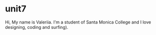 # unit7

Hi,
My name is Valeriia. I'm a student of Santa Monica College and I love designing, coding and surfing).
